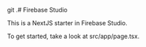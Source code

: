 
git  .# Firebase Studio

This is a NextJS starter in Firebase Studio.

To get started, take a look at src/app/page.tsx.
